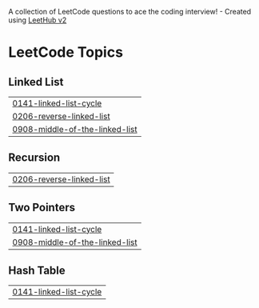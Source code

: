 A collection of LeetCode questions to ace the coding interview! - Created using [LeetHub v2](https://github.com/arunbhardwaj/LeetHub-2.0)
<!---LeetCode Topics Start-->
# LeetCode Topics
## Linked List
|  |
| ------- |
| [0141-linked-list-cycle](https://github.com/Angell-14/LeetCode/tree/master/0141-linked-list-cycle) |
| [0206-reverse-linked-list](https://github.com/Angell-14/LeetCode/tree/master/0206-reverse-linked-list) |
| [0908-middle-of-the-linked-list](https://github.com/Angell-14/LeetCode/tree/master/0908-middle-of-the-linked-list) |
## Recursion
|  |
| ------- |
| [0206-reverse-linked-list](https://github.com/Angell-14/LeetCode/tree/master/0206-reverse-linked-list) |
## Two Pointers
|  |
| ------- |
| [0141-linked-list-cycle](https://github.com/Angell-14/LeetCode/tree/master/0141-linked-list-cycle) |
| [0908-middle-of-the-linked-list](https://github.com/Angell-14/LeetCode/tree/master/0908-middle-of-the-linked-list) |
## Hash Table
|  |
| ------- |
| [0141-linked-list-cycle](https://github.com/Angell-14/LeetCode/tree/master/0141-linked-list-cycle) |
<!---LeetCode Topics End-->